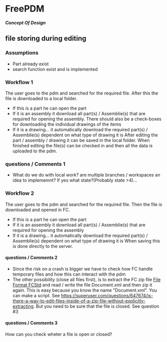 # FreePDM
***Concept Of Design***


## file storing during editing


### Assumptions

- Part already exist
- search function exist and is implemented


### Workflow 1

The user goes to the pdm and searched for the required file. After this the file is downloaded to a local folder. 
- If this is a part he can open the part
- If it is an assembly it download all part(s) / Assemblie(s) that are required for opening the assembly. There should also be a check-boxes for downloading the individual drawings of the items
- If it is a drawing... it automatically download the required part(s) / Assemblie(s) dependent on what type of drawing it is
After editing the part / assembly / drawing it can be saved in the local folder.
When finished editing the file(s) can be checked in and then all the data is uploaded to the pdm. 

### questions / Comments 1

- What do we do with local work? are multiple branches / workspaces an idea to implememnt? If yes what state?(Probably state >4)...

### Workflow 2

The user goes to the pdm and searched for the required file. Then the file is downloaded and opened in FC.
- If this is a part he can open the part
- If it is an assembly it download all part(s) / Assemblie(s) that are required for opening the assembly
- If it is a drawing... it automatically download the required part(s) / Assemblie(s) dependent on what type of drawing it is
When saving this is done directly to the server. 

#### questions / Comments 2

- Since the risk on a crash is bigger we have to check how FC handle temporary files and how this can interact with the pdm
- The other possibility (close all files first), is to extract the FC zip file [File Format FCStd](https://wiki.freecadweb.org/File_Format_FCStd) and read / write the file Document.xml and then zip it again. This is easy because you know the name "Document.xml". You can make a script. See https://superuser.com/questions/647674/is-there-a-way-to-edit-files-inside-of-a-zip-file-without-explicitly-extracting. But you need to be sure that the file is closed. See question #3

#### questions / Comments 3

How can you check wheter a file is open or closed?
